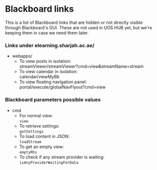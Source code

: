 # Blackboard links
This is a list of Blackboard links that are hidden or not directly visible through Blackboard's GUI.
These are not used in UOS HUB yet, but we're keeping them in case we need them later.


### Links under elearning.sharjah.ac.ae/
- webapps/  
    - To view posts in isolation:  
        streamViewer/streamViewer?cmd=view&streamName=stream
    - To view calendar in isolation:  
        calendar/viewMyBb
    - To view floating navigation panel:  
        portal/execute/globalNavFlyout?cmd=view
        

### Blackboard parameters possible values
- cmd
    - For normal view:  
        `view`
    - To retrieve settings:  
        `getSettings`
    - To load content in JSON:  
        `loadStream`
    - To get an empty view:  
        `emptyRhs`
    - To check if any stream provider is waiting:  
        `isAnyProviderWaitingForData`
